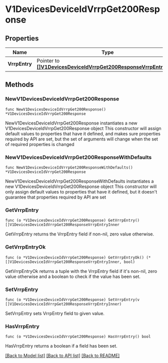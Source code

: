 # V1DevicesDeviceIdVrrpGet200Response

## Properties

Name | Type | Description | Notes
------------ | ------------- | ------------- | -------------
**VrrpEntry** | Pointer to [**[]V1DevicesDeviceIdVrrpGet200ResponseVrrpEntryInner**](V1DevicesDeviceIdVrrpGet200ResponseVrrpEntryInner.md) |  | [optional] 

## Methods

### NewV1DevicesDeviceIdVrrpGet200Response

`func NewV1DevicesDeviceIdVrrpGet200Response() *V1DevicesDeviceIdVrrpGet200Response`

NewV1DevicesDeviceIdVrrpGet200Response instantiates a new V1DevicesDeviceIdVrrpGet200Response object
This constructor will assign default values to properties that have it defined,
and makes sure properties required by API are set, but the set of arguments
will change when the set of required properties is changed

### NewV1DevicesDeviceIdVrrpGet200ResponseWithDefaults

`func NewV1DevicesDeviceIdVrrpGet200ResponseWithDefaults() *V1DevicesDeviceIdVrrpGet200Response`

NewV1DevicesDeviceIdVrrpGet200ResponseWithDefaults instantiates a new V1DevicesDeviceIdVrrpGet200Response object
This constructor will only assign default values to properties that have it defined,
but it doesn't guarantee that properties required by API are set

### GetVrrpEntry

`func (o *V1DevicesDeviceIdVrrpGet200Response) GetVrrpEntry() []V1DevicesDeviceIdVrrpGet200ResponseVrrpEntryInner`

GetVrrpEntry returns the VrrpEntry field if non-nil, zero value otherwise.

### GetVrrpEntryOk

`func (o *V1DevicesDeviceIdVrrpGet200Response) GetVrrpEntryOk() (*[]V1DevicesDeviceIdVrrpGet200ResponseVrrpEntryInner, bool)`

GetVrrpEntryOk returns a tuple with the VrrpEntry field if it's non-nil, zero value otherwise
and a boolean to check if the value has been set.

### SetVrrpEntry

`func (o *V1DevicesDeviceIdVrrpGet200Response) SetVrrpEntry(v []V1DevicesDeviceIdVrrpGet200ResponseVrrpEntryInner)`

SetVrrpEntry sets VrrpEntry field to given value.

### HasVrrpEntry

`func (o *V1DevicesDeviceIdVrrpGet200Response) HasVrrpEntry() bool`

HasVrrpEntry returns a boolean if a field has been set.


[[Back to Model list]](../README.md#documentation-for-models) [[Back to API list]](../README.md#documentation-for-api-endpoints) [[Back to README]](../README.md)


